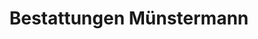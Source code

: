 ---
title: "Bestattungen Münstermann"
url: /gelsenkirchen/bestattungen-muenstermann-grillostrasse/
shop: Bestattungen
---